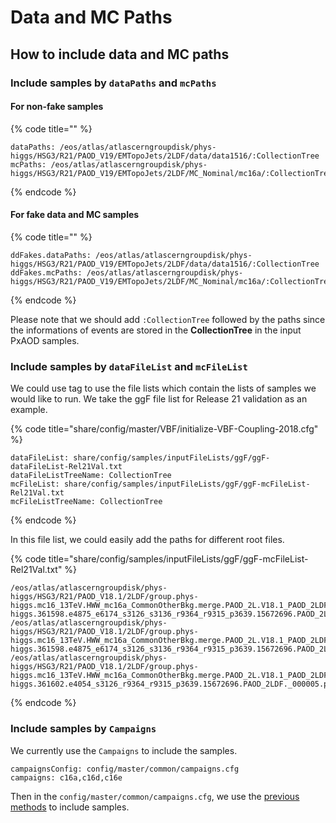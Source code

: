 # Data and MC Paths

## How to include data and MC paths

### Include samples by `dataPaths` and `mcPaths`

#### For non-fake samples

{% code title="" %}
```text
dataPaths: /eos/atlas/atlascerngroupdisk/phys-higgs/HSG3/R21/PAOD_V19/EMTopoJets/2LDF/data/data1516/:CollectionTree
mcPaths: /eos/atlas/atlascerngroupdisk/phys-higgs/HSG3/R21/PAOD_V19/EMTopoJets/2LDF/MC_Nominal/mc16a/:CollectionTree
```
{% endcode %}

#### For fake data and MC samples

{% code title="" %}
```text
ddFakes.dataPaths: /eos/atlas/atlascerngroupdisk/phys-higgs/HSG3/R21/PAOD_V19/EMTopoJets/2LDF/data/data1516/:CollectionTree
ddFakes.mcPaths: /eos/atlas/atlascerngroupdisk/phys-higgs/HSG3/R21/PAOD_V19/EMTopoJets/2LDF/MC_Nominal/mc16a/:CollectionTree
```
{% endcode %}

Please note that we should add `:CollectionTree` followed by the paths since the informations of events are stored in the **CollectionTree** in the input PxAOD samples. 

### Include samples by `dataFileList` and `mcFileList`

We could use tag to use the file lists which contain the lists of samples we would like to run.  We take the ggF file list for Release 21 validation as an example. 

{% code title="share/config/master/VBF/initialize-VBF-Coupling-2018.cfg" %}
```text
dataFileList: share/config/samples/inputFileLists/ggF/ggF-dataFileList-Rel21Val.txt
dataFileListTreeName: CollectionTree
mcFileList: share/config/samples/inputFileLists/ggF/ggF-mcFileList-Rel21Val.txt
mcFileListTreeName: CollectionTree
```
{% endcode %}

In this file list, we could easily add the paths for different root files.

{% code title="share/config/samples/inputFileLists/ggF/ggF-mcFileList-Rel21Val.txt" %}
```text
/eos/atlas/atlascerngroupdisk/phys-higgs/HSG3/R21/PAOD_V18.1/2LDF/group.phys-higgs.mc16_13TeV.HWW_mc16a_CommonOtherBkg.merge.PAOD_2L.V18.1_PAOD_2LDF/group.phys-higgs.361598.e4875_e6174_s3126_s3136_r9364_r9315_p3639.15672696.PAOD_2LDF._000054.pool.root
/eos/atlas/atlascerngroupdisk/phys-higgs/HSG3/R21/PAOD_V18.1/2LDF/group.phys-higgs.mc16_13TeV.HWW_mc16a_CommonOtherBkg.merge.PAOD_2L.V18.1_PAOD_2LDF/group.phys-higgs.361598.e4875_e6174_s3126_s3136_r9364_r9315_p3639.15672696.PAOD_2LDF._000063.pool.root
/eos/atlas/atlascerngroupdisk/phys-higgs/HSG3/R21/PAOD_V18.1/2LDF/group.phys-higgs.mc16_13TeV.HWW_mc16a_CommonOtherBkg.merge.PAOD_2L.V18.1_PAOD_2LDF/group.phys-higgs.361602.e4054_s3126_r9364_r9315_p3639.15672696.PAOD_2LDF._000005.pool.root
```
{% endcode %}

### Include samples by `Campaigns`

We currently use the `Campaigns` to include the samples. 

```text
campaignsConfig: config/master/common/campaigns.cfg
campaigns: c16a,c16d,c16e
```

Then in the `config/master/common/campaigns.cfg`, we use the [previous methods](data-and-mc-paths.md#include-samples-by-datapaths-and-mcpaths) to include samples.

